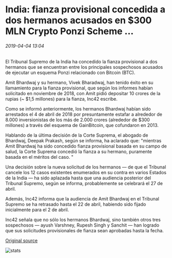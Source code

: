 # India: fianza provisional concedida a dos hermanos acusados en $300 MLN Crypto Ponzi Scheme ...

###### 2019-04-04 13:04

El Tribunal Supremo de la India ha concedido la fianza provisional a dos hermanos que se encuentran entre los principales sospechosos acusados de ejecutar un esquema Ponzi relacionado con Bitcoin (BTC).

Amit Bhardwaj y su hermano, Vivek Bharadwaj, han tenido éxito en su llamamiento para la fianza provisional, que según los informes habían solicitado en noviembre de 2018, con Amit pidió depositar 10 crores de la rupias (~ $1,5 millones) para la fianza, Inc42 escribe.

Como se informó anteriormente, los hermanos Bhardwaj habían sido arrestados el 4 de abril de 2018 por presuntamente estafar a alrededor de 8.000 inversionistas de los más de 2.000 crores (alrededor de $300 millones) a través del esquema de GainBitcoin, que cofundaron en 2013.

Hablando de la última decisión de la Corte Suprema, el abogado de Bhardwaj, Deepak Prakash, según se informa, ha aclarado que: "mientras Amit Bhardwaj ha sido concedido fianza provisional basada en su campo de salud, la Corte Suprema concedió la fianza a su hermano, puramente basada en el méritos del caso. "

Una decisión sobre la nueva solicitud de los hermanos — de que el Tribunal cancele los 12 casos existentes enumerados en su contra en varios Estados de la India — ha sido aplazada hasta que una audiencia posterior del Tribunal Supremo, según se informa, probablemente se celebrará el 27 de abril.

Además, Inc42 informa que la audiencia de Amit Bhardwaj en el Tribunal Supremo se ha retrasado hasta el 22 de abril, habiendo sido fijado inicialmente para el 2 de abril.

Inc42 señala que no sólo los hermanos Bhardwaj, sino también otros tres sospechosos — ayush Varshney, Rupesh Singh y Sanchit — han logrado que sus solicitudes provisionales de fianza sean aprobadas hasta la fecha.

[Original source](https://cointelegraph.com/news/india-interim-bail-granted-to-two-brothers-accused-in-300-mln-crypto-ponzi-scheme)

![stats](https://c.statcounter.com/11760860/0/a89fa40b/1/ "stats")